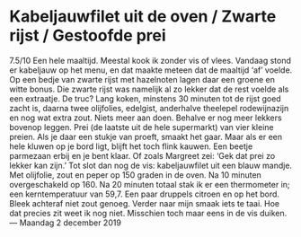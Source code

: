 # Kabeljauwfilet uit de oven / Zwarte rijst / Gestoofde prei
7.5/10
Een hele maaltijd. Meestal kook ik zonder vis of vlees. Vandaag stond er kabeljauw op het menu, en dat maakte meteen dat de maaltijd ‘af’ voelde. Op een bedje van zwarte rijst met hazelnoten lagen daar een groene en witte bonus. Die zwarte rijst was namelijk al zo lekker dat de rest voelde als een extraatje. De truc? Lang koken, minstens 30 minuten tot de rijst goed zacht is, daarna twee olijfolies, edelgist, anderhalve theelepel rodewijnazijn en nog wat extra zout. Niets meer aan doen. Behalve er nog meer lekkers bovenop leggen. Prei (de laatste uit de hele supermarkt) van vier kleine preien. Als je daar een stukje van proeft, smaakt het gaar. Maar als er een hele kluwen op je bord ligt, blijft het toch flink kauwen. Een beetje parmezaan erbij en je bent klaar. Of zoals Margreet zei: ‘Gek dat prei zo lekker kan zijn.’ Tot slot dan nog de vis: kabeljauwfilet uit een blauw mandje. Met olijfolie, zout en peper op 150 graden in de oven. Na 10 minuten overgeschakeld op 160. Na 20 minuten totaal stak ik er een thermometer in; een kerntemperatuur van 59,7. Een paar druppels citroen en op het bord. Bleek achteraf niet zout genoeg. Verder naar mijn smaak iets te taai. Hoe dat precies zit weet ik nog niet. Misschien toch maar eens in de vis duiken.
— Maandag 2 december 2019